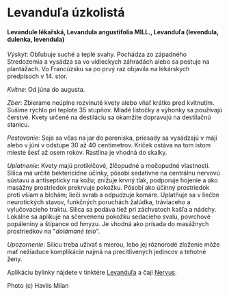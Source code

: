 Levanduľa úzkolistá
===================

#### Levandule lékařská, Levandula angustifolia MILL., Levanduľa (levendula, dulenka, levendula)

*Výskyt*: Obľubuje suché a teplé svahy. Pochádza zo západného Stredozemia a
vysádza sa vo vidieckych záhradách alebo sa pestuje na plantážach. Vo Francúzsku
sa po prvý raz objavila na lekárskych predpisoch v 14. stor.

*Kvitne*: Od júna do augusta.

*Zber*: Zbierame neúplne rozvinuté kvety alebo vňať krátko pred kvitnutím.
Sušíme rýchlo pri teplote 35 stupňov. Mladé lístočky a výhonky sa používajú
čerstvé. Kvety určené na destiláciu sa okamžite dopravujú na destilačnú stanicu.

*Pestovanie*: Seje sa včas na jar do pareniska, priesady sa vysádzajú v máji
alebo v júni v odstupe 30 až 40 centimetrov. Kríček ostáva na tom istom mieste
šesť až osem rokov. Rastlina je vhodná do skalky.

*Uplatnenie*: Kvety majú protikŕčové, žlčopudné a močopudné vlastnosti. Silica
má určité bektericídne účinky, pôsobí sedatívne na centrálnu nervovú sústavu a
antisepticky na kožu; znižuje krvný tlak, podporuje hojenie a ako masážny
prostriedok prekrvuje pokožku. Pôsobí ako účinný prostriedok proti všiam a
blchám; lieči svrab a odpudzuje komáre. Uplatňuje sa v liečbe neurotických
stavov, funkčných poruchách žalúdka, tráviaceho a vylučovacieho traktu. Silica
sa podáva tiež pri záchvatoch kašľa a nádchy. Lokálne sa aplikuje na sčervenenú
pokožku sedacieho svalu, povrchové popáleniny a štípance od hmyzu. Je vhodná ako
prísada do masážnych prostriedkov na "*dolámané telo*".

*Upozornenie*: Silicu treba užívať s mierou, lebo jej rôznorodé zloženie môže
mať nežiaduce komplikácie najmä na precitlivených jedincov a tehotné ženy.

Aplikáciu bylinky nájdete v tinktére
[Levanduľa](/tinktury-jednobylinkove/levandula) a čaji [Nervus](/sip/caje/nervus).

Photo (c) Havlis Milan

